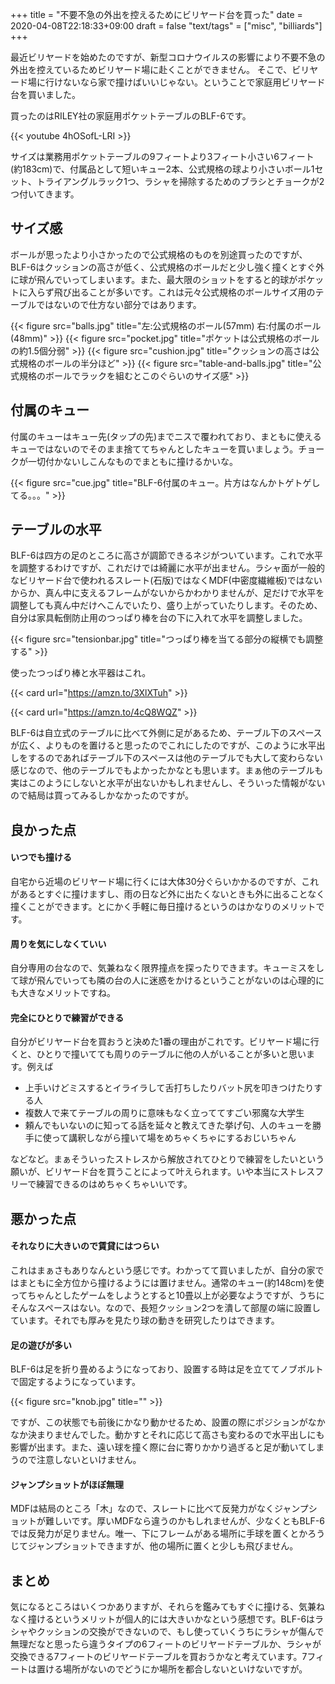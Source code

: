 +++
title = "不要不急の外出を控えるためにビリヤード台を買った"
date = 2020-04-08T22:18:33+09:00
draft = false
"text/tags" = ["misc", "billiards"]
+++

最近ビリヤードを始めたのですが、新型コロナウイルスの影響により不要不急の外出を控えているためビリヤード場に赴くことができません。
そこで、ビリヤード場に行けないなら家で撞けばいいじゃない。ということで家庭用ビリヤード台を買いました。

買ったのはRILEY社の家庭用ポケットテーブルのBLF-6です。

{{< youtube 4hOSofL-LRI >}}

サイズは業務用ポケットテーブルの9フィートより3フィート小さい6フィート(約183cm)で、付属品として短いキュー2本、公式規格の球より小さいボール1セット、トライアングルラック1つ、ラシャを掃除するためのブラシとチョークが2つ付いてきます。

## サイズ感

ボールが思ったより小さかったので公式規格のものを別途買ったのですが、BLF-6はクッションの高さが低く、公式規格のボールだと少し強く撞くとすぐ外に球が飛んでいってしまいます。また、最大限のショットをすると的球がポケットに入らず飛び出ることが多いです。これは元々公式規格のボールサイズ用のテーブルではないので仕方ない部分ではあります。

{{< figure src="balls.jpg" title="左:公式規格のボール(57mm) 右:付属のボール(48mm)" >}}
{{< figure src="pocket.jpg" title="ポケットは公式規格のボールの約1.5個分弱" >}}
{{< figure src="cushion.jpg" title="クッションの高さは公式規格のボールの半分ほど" >}}
{{< figure src="table-and-balls.jpg" title="公式規格のボールでラックを組むとこのぐらいのサイズ感" >}}

## 付属のキュー

付属のキューはキュー先(タップの先)までニスで覆われており、まともに使えるキューではないのでそのまま捨ててちゃんとしたキューを買いましょう。チョークが一切付かないしこんなものでまともに撞けるかいな。

{{< figure src="cue.jpg" title="BLF-6付属のキュー。片方はなんかトゲトゲしてる。。。" >}}

## テーブルの水平

BLF-6は四方の足のところに高さが調節できるネジがついています。これで水平を調整するわけですが、これだけでは綺麗に水平が出ません。ラシャ面が一般的なビリヤード台で使われるスレート(石版)ではなくMDF(中密度繊維板)ではないからか、真ん中に支えるフレームがないからかわかりませんが、足だけで水平を調整しても真ん中だけへこんでいたり、盛り上がっていたりします。そのため、自分は家具転倒防止用のつっぱり棒を台の下に入れて水平を調整しました。

{{< figure src="tensionbar.jpg" title="つっぱり棒を当てる部分の縦横でも調整する" >}}

使ったつっぱり棒と水平器はこれ。

{{< card url="https://amzn.to/3XlXTuh" >}}

{{< card url="https://amzn.to/4cQ8WQZ" >}}

BLF-6は自立式のテーブルに比べて外側に足があるため、テーブル下のスペースが広く、よりものを置けると思ったのでこれにしたのですが、このように水平出しをするのであればテーブル下のスペースは他のテーブルでも大して変わらない感じなので、他のテーブルでもよかったかなとも思います。まぁ他のテーブルも実はこのようにしないと水平が出ないかもしれませんし、そういった情報がないので結局は買ってみるしかなかったのですが。

## 良かった点

#### いつでも撞ける

自宅から近場のビリヤード場に行くには大体30分ぐらいかかるのですが、これがあるとすぐに撞けますし、雨の日など外に出たくないときも外に出ることなく撞くことができます。とにかく手軽に毎日撞けるというのはかなりのメリットです。

#### 周りを気にしなくていい

自分専用の台なので、気兼ねなく限界撞点を探ったりできます。キューミスをして球が飛んでいっても隣の台の人に迷惑をかけるということがないのは心理的にも大きなメリットですね。

#### 完全にひとりで練習ができる

自分がビリヤード台を買おうと決めた1番の理由がこれです。ビリヤード場に行くと、ひとりで撞いてても周りのテーブルに他の人がいることが多いと思います。例えば

- 上手いけどミスするとイライラして舌打ちしたりバット尻を叩きつけたりする人
- 複数人で来てテーブルの周りに意味もなく立っててすごい邪魔な大学生
- 頼んでもいないのに知ってる話を延々と教えてきた挙げ句、人のキューを勝手に使って講釈しながら撞いて場をめちゃくちゃにするおじいちゃん

などなど。まぁそういったストレスから解放されてひとりで練習をしたいという願いが、ビリヤード台を買うことによって叶えられます。いや本当にストレスフリーで練習できるのはめちゃくちゃいいです。

## 悪かった点

#### それなりに大きいので賃貸にはつらい

これはまぁさもありなんという感じです。わかってて買いましたが、自分の家ではまともに全方位から撞けるようには置けません。通常のキュー(約148cm)を使ってちゃんとしたゲームをしようとすると10畳以上が必要なようですが、うちにそんなスペースはない。なので、長短クッション2つを潰して部屋の端に設置しています。それでも厚みを見たり球の動きを研究したりはできます。

#### 足の遊びが多い

BLF-6は足を折り畳めるようになっており、設置する時は足を立ててノブボルトで固定するようになっています。

{{< figure src="knob.jpg" title="" >}}

ですが、この状態でも前後にかなり動かせるため、設置の際にポジションがなかなか決まりませんでした。動かすとそれに応じて高さも変わるので水平出しにも影響が出ます。また、遠い球を撞く際に台に寄りかかり過ぎると足が動いてしまうので注意しないといけません。

#### ジャンプショットがほぼ無理

MDFは結局のところ「木」なので、スレートに比べて反発力がなくジャンプショットが難しいです。厚いMDFなら違うのかもしれませんが、少なくともBLF-6では反発力が足りません。唯一、下にフレームがある場所に手球を置くとかろうじてジャンプショットできますが、他の場所に置くと少しも飛びません。

## まとめ

気になるところはいくつかありますが、それらを鑑みてもすぐに撞ける、気兼ねなく撞けるというメリットが個人的には大きいかなという感想です。BLF-6はラシャやクッションの交換ができないので、もし使っていくうちにラシャが傷んで無理だなと思ったら違うタイプの6フィートのビリヤードテーブルか、ラシャが交換できる7フィートのビリヤードテーブルを買おうかなと考えています。7フィートは置ける場所がないのでどうにか場所を都合しないといけないですが。
